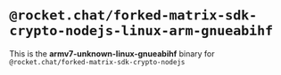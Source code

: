 # `@rocket.chat/forked-matrix-sdk-crypto-nodejs-linux-arm-gnueabihf`

This is the **armv7-unknown-linux-gnueabihf** binary for `@rocket.chat/forked-matrix-sdk-crypto-nodejs`
